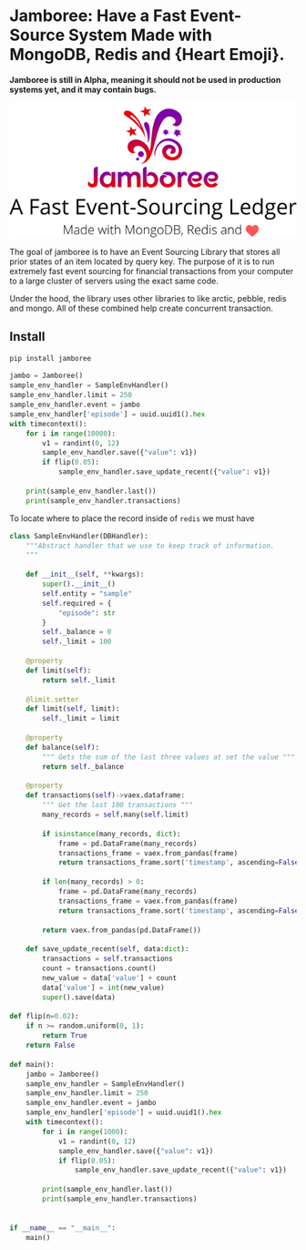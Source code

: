# Jamboree: Have a Fast Event-Source System Made with MongoDB, Redis and {Heart Emoji}.

**Jamboree is still in Alpha, meaning it should not be used in production systems yet, and it may contain bugs.**

![Logo](docs/jamboree_logo.png)

The goal of jamboree is to have an Event Sourcing Library that stores all prior states of an item located by query key. The purpose of it is to run extremely fast event sourcing for financial transactions from your computer to a large cluster of servers using the exact same code.

Under the hood, the library uses other libraries to like arctic, pebble, redis and mongo. All of these combined help create concurrent transaction.

## Install
```
pip install jamboree
```


```py
jambo = Jamboree()
sample_env_handler = SampleEnvHandler()
sample_env_handler.limit = 250
sample_env_handler.event = jambo
sample_env_handler['episode'] = uuid.uuid1().hex
with timecontext():
    for i in range(10000):
        v1 = randint(0, 12)      
        sample_env_handler.save({"value": v1})
        if flip(0.05):
            sample_env_handler.save_update_recent({"value": v1})
    
    print(sample_env_handler.last())
    print(sample_env_handler.transactions)
```

To locate where to place the record inside of `redis` we must have 




```py
class SampleEnvHandler(DBHandler):
    """Abstract handler that we use to keep track of information.
    """

    def __init__(self, **kwargs):
        super().__init__()
        self.entity = "sample"
        self.required = {
            "episode": str
        }
        self._balance = 0
        self._limit = 100

    @property
    def limit(self):
        return self._limit
    
    @limit.setter
    def limit(self, limit):
        self._limit = limit 

    @property
    def balance(self):
        """ Gets the sum of the last three values at set the value """
        return self._balance

    @property
    def transactions(self)->vaex.dataframe:
        """ Get the last 100 transactions """
        many_records = self.many(self.limit)
        
        if isinstance(many_records, dict):
            frame = pd.DataFrame(many_records)
            transactions_frame = vaex.from_pandas(frame)
            return transactions_frame.sort('timestamp', ascending=False)
        
        if len(many_records) > 0:
            frame = pd.DataFrame(many_records)
            transactions_frame = vaex.from_pandas(frame)
            return transactions_frame.sort('timestamp', ascending=False)
        
        return vaex.from_pandas(pd.DataFrame())

    def save_update_recent(self, data:dict):
        transactions = self.transactions
        count = transactions.count()
        new_value = data['value'] + count
        data['value'] = int(new_value)
        super().save(data)

def flip(n=0.02):
    if n >= random.uniform(0, 1):
        return True
    return False

def main():
    jambo = Jamboree()
    sample_env_handler = SampleEnvHandler()
    sample_env_handler.limit = 250
    sample_env_handler.event = jambo
    sample_env_handler['episode'] = uuid.uuid1().hex
    with timecontext():
        for i in range(1000):
            v1 = randint(0, 12)      
            sample_env_handler.save({"value": v1})
            if flip(0.05):
                sample_env_handler.save_update_recent({"value": v1})
        
        print(sample_env_handler.last())
        print(sample_env_handler.transactions)


if __name__ == "__main__":
    main()
```

